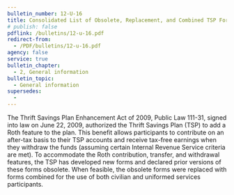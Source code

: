 ```yaml
---
bulletin_number: 12-U-16
title: Consolidated List of Obsolete, Replacement, and Combined TSP Forms
# publish: false
pdflink: /bulletins/12-u-16.pdf
redirect-from:
  - /PDF/bulletins/12-u-16.pdf
agency: false
service: true
bulletin_chapter:
  - 2, General information
bulletin_topic:
  - General information
supersedes:
  -
---
```


The Thrift Savings Plan Enhancement Act of 2009, Public Law 111-31, signed into law on
June 22, 2009, authorized the Thrift Savings Plan (TSP) to add a Roth feature to the plan.
This benefit allows participants to contribute on an after-tax basis to their TSP accounts and
receive tax-free earnings when they withdraw the funds (assuming certain Internal Revenue
Service criteria are met). To accommodate the Roth contribution, transfer, and withdrawal
features, the TSP has developed new forms and declared prior versions of these forms obsolete. When feasible, the obsolete forms were replaced with forms combined for the use of
both civilian and uniformed services participants.

